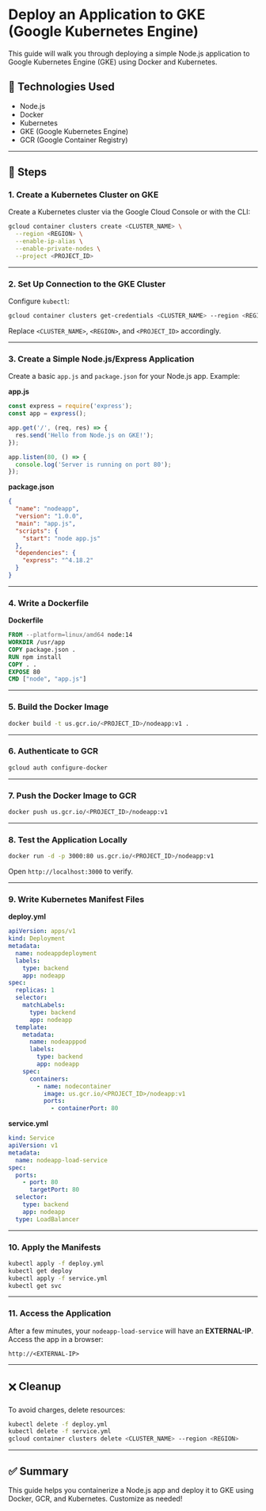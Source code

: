 # Deploy an Application to GKE (Google Kubernetes Engine)

This guide will walk you through deploying a simple Node.js application to Google Kubernetes Engine (GKE) using Docker and Kubernetes.

## 🚀 Technologies Used

* Node.js
* Docker
* Kubernetes
* GKE (Google Kubernetes Engine)
* GCR (Google Container Registry)

---

## 📌 Steps

### 1. Create a Kubernetes Cluster on GKE

Create a Kubernetes cluster via the Google Cloud Console or with the CLI:

```bash
gcloud container clusters create <CLUSTER_NAME> \
  --region <REGION> \
  --enable-ip-alias \
  --enable-private-nodes \
  --project <PROJECT_ID>
```

---

### 2. Set Up Connection to the GKE Cluster

Configure `kubectl`:

```bash
gcloud container clusters get-credentials <CLUSTER_NAME> --region <REGION> --project <PROJECT_ID>
```

Replace `<CLUSTER_NAME>`, `<REGION>`, and `<PROJECT_ID>` accordingly.

---

### 3. Create a Simple Node.js/Express Application

Create a basic `app.js` and `package.json` for your Node.js app. Example:

**app.js**

```javascript
const express = require('express');
const app = express();

app.get('/', (req, res) => {
  res.send('Hello from Node.js on GKE!');
});

app.listen(80, () => {
  console.log('Server is running on port 80');
});
```

**package.json**

```json
{
  "name": "nodeapp",
  "version": "1.0.0",
  "main": "app.js",
  "scripts": {
    "start": "node app.js"
  },
  "dependencies": {
    "express": "^4.18.2"
  }
}
```

---

### 4. Write a Dockerfile

**Dockerfile**

```Dockerfile
FROM --platform=linux/amd64 node:14
WORKDIR /usr/app
COPY package.json .
RUN npm install
COPY . .
EXPOSE 80
CMD ["node", "app.js"]
```

---

### 5. Build the Docker Image

```bash
docker build -t us.gcr.io/<PROJECT_ID>/nodeapp:v1 .
```

---

### 6. Authenticate to GCR

```bash
gcloud auth configure-docker
```

---

### 7. Push the Docker Image to GCR

```bash
docker push us.gcr.io/<PROJECT_ID>/nodeapp:v1
```

---

### 8. Test the Application Locally

```bash
docker run -d -p 3000:80 us.gcr.io/<PROJECT_ID>/nodeapp:v1
```

Open `http://localhost:3000` to verify.

---

### 9. Write Kubernetes Manifest Files

**deploy.yml**

```yaml
apiVersion: apps/v1
kind: Deployment
metadata:
  name: nodeappdeployment
  labels:
    type: backend
    app: nodeapp
spec:
  replicas: 1
  selector:
    matchLabels:
      type: backend
      app: nodeapp
  template:
    metadata:
      name: nodeapppod
      labels:
        type: backend
        app: nodeapp
    spec:
      containers:
        - name: nodecontainer
          image: us.gcr.io/<PROJECT_ID>/nodeapp:v1
          ports:
            - containerPort: 80
```

**service.yml**

```yaml
kind: Service
apiVersion: v1
metadata:
  name: nodeapp-load-service
spec:
  ports:
    - port: 80
      targetPort: 80
  selector:
    type: backend
    app: nodeapp
  type: LoadBalancer
```

---

### 10. Apply the Manifests

```bash
kubectl apply -f deploy.yml
kubectl get deploy
kubectl apply -f service.yml
kubectl get svc
```

---

### 11. Access the Application

After a few minutes, your `nodeapp-load-service` will have an **EXTERNAL-IP**. Access the app in a browser:

```text
http://<EXTERNAL-IP>
```

---

## 🗙️ Cleanup

To avoid charges, delete resources:

```bash
kubectl delete -f deploy.yml
kubectl delete -f service.yml
gcloud container clusters delete <CLUSTER_NAME> --region <REGION>
```

---

## ✅ Summary

This guide helps you containerize a Node.js app and deploy it to GKE using Docker, GCR, and Kubernetes. Customize as needed!
